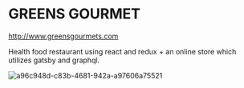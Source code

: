 GREENS GOURMET
===========

http://www.greensgourmets.com 

Health food restaurant using react and redux + an online store which utilizes gatsby and graphql.



![a96c948d-c83b-4681-942a-a97606a75521](https://user-images.githubusercontent.com/19755484/50388570-5d5bfe00-06e8-11e9-82fd-b8bc0c5aa9b3.png)



